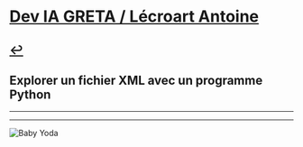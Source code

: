 # [Dev IA GRETA / Lécroart Antoine](https://github.com/Dev-IA-2024/antoine.lecroart)

[↩️](..)
---

## Explorer un fichier XML avec un programme Python

---
---
![Baby Yoda](https://images3.alphacoders.com/110/1108129.jpg)
